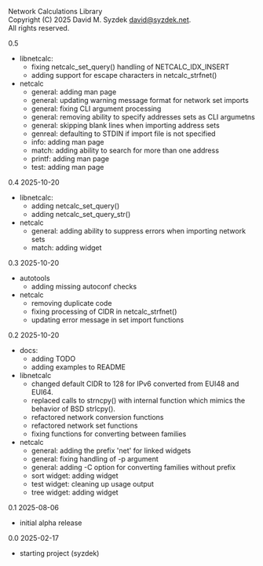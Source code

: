 
Network Calculations Library  
Copyright (C) 2025 David M. Syzdek <david@syzdek.net>.  
All rights reserved.  

0.5
   * libnetcalc:
     - fixing netcalc_set_query() handling of NETCALC_IDX_INSERT
     - adding support for escape characters in netcalc_strfnet()
   * netcalc
     - general: adding man page
     - general: updating warning message format for network set imports
     - general: fixing CLI argument processing
     - general: removing ability to specify addresses sets as CLI argumetns
     - general: skipping blank lines when importing address sets
     - genreal: defaulting to STDIN if import file is not specified
     - info: adding man page
     - match: adding ability to search for more than one address
     - printf: adding man page
     - test: adding man page

0.4 2025-10-20
   * libnetcalc:
     - adding netcalc_set_query()
     - adding netcalc_set_query_str()
   * netcalc
     - general: adding ability to suppress errors when importing network sets
     - match: adding widget

0.3 2025-10-20
   * autotools
     - adding missing autoconf checks
   * netcalc
     - removing duplicate code
     - fixing processing of CIDR in netcalc_strfnet()
     - updating error message in set import functions

0.2 2025-10-20
   * docs:
     - adding TODO
     - adding examples to README
   * libnetcalc
     - changed default CIDR to 128 for IPv6 converted from EUI48 and EUI64.
     - replaced calls to strncpy() with internal function which
       mimics the behavior of BSD strlcpy().
     - refactored network conversion functions
     - refactored network set functions
     - fixing functions for converting between families
   * netcalc
     - general: adding the prefix 'net' for linked widgets
     - general: fixing handling of -p argument
     - general: adding -C option for converting families without prefix
     - sort widget: adding widget
     - test widget: cleaning up usage output
     - tree widget: adding widget

0.1 2025-08-06
   - initial alpha release

0.0 2025-02-17
   - starting project (syzdek)

